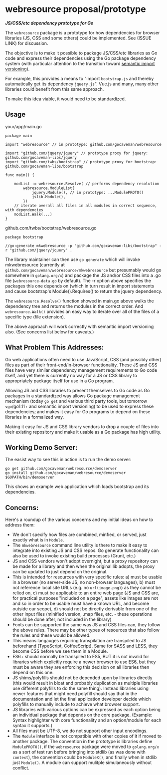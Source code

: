# webresource proposal/prototype
***JS/CSS/etc dependency prototype for Go***

The `webresource` package is a prototype for how dependencies for browser libraries (JS, CSS and some others) could be implemented. See (ISSUE LINK) for discussion.

The objective is to make it possible to package JS/CSS/etc libraries as Go code and express their dependencies using the Go package dependency system (with particular attention to the transition toward [semantic import versioning](https://research.swtch.com/vgo-import)).  

For example, this provides a means to "import `bootstrap.js` and thereby automatically get its dependency `jquery.js`".  Vue.js and many, many other libraries could benefit from this same approach.

To make this idea viable, it would need to be standardized.

## Usage

your/app/main.go
```
package main

import "webresource" // in prototype: github.com/gocaveman/webresource

import "github.com/jquery/jquery" // prototype proxy for jquery: github.com/gocaveman-libs/jquery 
import "github.com/twbs/bootstrap" // prototype proxy for bootstrap: github.com/gocaveman-libs/bootstrap 

func main() {

	modList := webresource.Resolve( // performs dependency resolution
		webresource.ModuleList{
			jquery.Module(), // in prototype: ...ModulePROTO()
			jslib.Module(),
		})
	// iterate overall all files in all modules in correct sequence, with dependencies
	modList.Walk(...)
}
```

github.com/twbs/bootstrap/webresource.go
```
package bootstrap

//go:generate mkwebresource -p "github.com/gocaveman-libs/bootstrap" -r "github.com/jquery/jquery" .
```

The library maintainer can then use `go generate` which will invoke mkwebresource (currently at `github.com/gocaveman/webresource/mkwebresource` but presumably would go somewhere in `golang.org/x`) and package the JS and/or CSS files into a .go file (`webresource-data.go` by default).  The -r option above specifies the packages this one depends on (which in turn result in import statements and cause bootstrap's Module().Requires() to return the jquery dependency.

The `webresource.Resolve()` function showed in main.go above walks the dependency tree and returns the modules in the correct order.  And `webresource.Walk()` provides an easy way to iterate over all of the files of a specific type (file extension).

The above approach will work correctly with semantic import versioning also.  (See concerns list below for caveats.)

## What Problem This Addresses:

Go web applications often need to use JavaScript, CSS (and possibly other) files as part of their front-end/in-browser functionality.  These JS and CSS files have very similar dependency management requirements to Go code itself, and yet there is currently no way for a JS or CSS library to appropriately package itself for use in a Go program.

Allowing JS and CSS libraries to present themselves to Go code as Go packages in a standardized way allows Go package management mechanism (today `go get` and various third party tools, but tomorrow `vgo`/go1.11+ and semantic import versioning) to be used to express these dependencies; and makes it easy for Go programs to depend on these libraries in a formalized way.

Making it easy for JS and CSS library vendors to drop a couple of files into their existing repository and make it usable as a Go package has high utility.


## Working Demo Server:

The easist way to see this in action is to run the demo server:
```
go get github.com/gocaveman/webresource/demoserver
go install github.com/gocaveman/webresource/demoserver
$GOPATH/bin/demoserver
```

This shows an example web application which loads bootstrap and its dependencies.

## Concerns:

Here's a roundup of the various concerns and my initial ideas on how to address them:

- We don't specify how files are combined, minfied, or served, just exactly what is in `Module`.
- The `mkwebresource` command line utility is there to make it easy to integrate into existing JS and CSS repos.  Go generate functionality can also be used to invoke existing build processes (Grunt, etc.)
- JS and CSS vendors won't adopt overnight, but a proxy repository can be made for a library and then when the original lib adopts, the proxy can be updated to just depend on the original.
- This is intended for resources with very specific rules: a) must be usable in a browser (no server-side JS, no non-browser languages), b) must not reference local site URLs (e.g. no `url(image.png)`) as they cannot be relied on, c) must be applicable to an entire web page (JS and CSS are, for practical purposes "included on a page", assets like images are not and so in order to be usable must have a known URL, and become outside our scope), d) should not be directly derivable from one of the other input files (minified version, .map files, etc. - these operations should be done after, not included in the library)
- Fonts can be supported the same was JS and CSS files can, they follow the above rules.  There may be other types of resources that also follow the rules and these would be allowed.
- This means langauges requiring transpilation are transpiled to JS beforehand (TypeScript, CoffeeScript).  Same for SASS and LESS, they become CSS before we see them in a Module.
- ES6+ should normally be transpiled to ES5, BUT it is not invalid for libraries which explicitly require a newer browser to use ES6, but they must be aware they are enforcing this decision on all libraries then depend on this one.
- JS shims/polyfills should not be depended upon by libraries directly (this would result in bloat and probably duplication as multiple libraries use different polyfills to do the same thing).  Instead libraries using newer features that might need polyfill should say that in the documentation and let the final application developer decide which polyfills to manually include to achieve what browser support.
- JS libraries with various options can be expressed as each option being an individual package that depends on the core package.  (Example: Syntax highlighter with core functionality and an option/module for each syntax it supports.)
- All files must be UTF-8, we do not support other input encodings.
- The `Module` interface is not compatible with other copies of it if moved to another package.  The convention in the prototype is libraries define `ModulePROTO()`, if the `webresource` package were moved to `golang.org/x` as a sort of test run before bringing into stdlib (as was done with `context`), the convention could be `ModuleX()`, and finally when in stdlib just `Module()`.  A module can support mulitple simulaneously without conflict.
